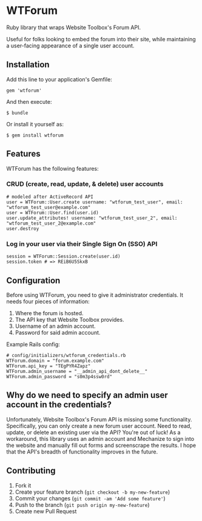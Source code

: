 # WTForum

Ruby library that wraps Website Toolbox's Forum API.

Useful for folks looking to embed the forum into their site, while maintaining
a user-facing appearance of a single user account.

## Installation

Add this line to your application's Gemfile:

    gem 'wtforum'

And then execute:

    $ bundle

Or install it yourself as:

    $ gem install wtforum

## Features

WTForum has the following features:

### CRUD (create, read, update, & delete) user accounts

    # modeled after ActiveRecord API
    user = WTForum::User.create username: "wtforum_test_user", email: "wtforum_test_user@example.com"
    user = WTForum::User.find(user.id)
    user.update_attributes! username: "wtforum_test_user_2", email: "wtforum_test_user_2@example.com"
    user.destroy

### Log in your user via their Single Sign On (SSO) API

    session = WTForum::Session.create(user.id)
    session.token # => REiB6U5SkxB

## Configuration

Before using WTForum, you need to give it administrator credentials. It
needs four pieces of information:
1) Where the forum is hosted.
2) The API key that Website Toolbox provides.
3) Username of an admin account.
4) Password for said admin account.

Example Rails config:

    # config/initializers/wtforum_credentials.rb
    WTForum.domain = "forum.example.com"
    WTForum.api_key = "TEgPYR4Zapz"
    WTForum.admin_username = "__admin_api_dont_delete__"
    WTForum.admin_password = "s0m3p4ssw0rd"

## Why do we need to specify an admin user account in the credentials?

Unfortunately, Website Toolbox's Forum API is missing some functionality.
Specifically, you can only create a new forum user account. Need to read,
update, or delete an existing user via the API? You're out of luck! As a
workaround, this library uses an admin account and Mechanize to sign into
the website and manually fill out forms and screenscrape the results. I hope
that the API's breadth of functionality improves in the future.

## Contributing

1. Fork it
2. Create your feature branch (`git checkout -b my-new-feature`)
3. Commit your changes (`git commit -am 'Add some feature'`)
4. Push to the branch (`git push origin my-new-feature`)
5. Create new Pull Request
